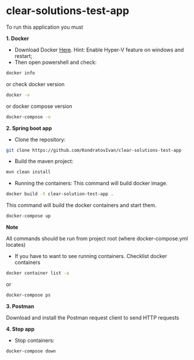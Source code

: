 # clear-solutions-test-app

To run this application you must

**1. Docker**
* Download Docker [Here](https://docs.docker.com/get-docker/). Hint: Enable Hyper-V feature on windows and restart;
* Then open powershell and check:
```bash
docker info
```
or check docker version
```bash
docker -v
```
or docker compose version
```bash
docker-compose -v
```

**2. Spring boot app**
* Clone the repository:
```bash
git clone https://github.com/KondratovIvan/clear-solutions-test-app
```
* Build the maven project:
```bash
mvn clean install
```
* Running the containers:
This command will build docker image.
```bash
docker build -t clear-solution-test-app .
```  
This command will build the docker containers and start them.
```bash
docker-compose up
```

**Note**

All commands should be run from project root (where docker-compose.yml locates)

* If you have to want to see running containers. Checklist docker containers
```bash
docker container list -a
```
or
```bash
docker-compose ps
```

**3. Postman**

Download and install the Postman request client to send HTTP requests

**4. Stop app**

*  Stop containers:
```bash
docker-compose down
```

